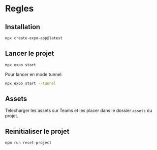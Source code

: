 # Regles

## Installation

```bash
npx create-expo-app@latest
```

## Lancer le projet

```bash
npx expo start
```

Pour lancer en mode tunnel:

```bash
npx expo start --tunnel
```

## Assets

Telecharger les assets sur Teams et les placer dans le dossier `assets` du projet.

## Reinitialiser le projet

```bash
npm run reset-project
```
